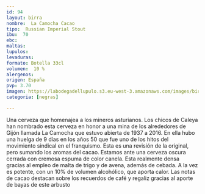 ```yaml
---
id: 94
layout: birra
nombre:  La Camocha Cacao
tipo:  Russian Imperial Stout
ibu:  70
ebc:
maltas:  
lupulos: 
levaduras: 
formato: Botella 33cl
volumen:  10 %
alergenos: 
origen: España
pvp: 3.70
imagen: https://labodegadellupulo.s3.eu-west-3.amazonaws.com/images/birras/lacamocha.jpg 
categoria: [negras]

---
```

Una cerveza que homenajea a los mineros asturianos. Los chicos de Caleya han nombrado esta cerveza en honor a una mina de los alrededores de Gijón llamada La Camocha que estuvo abierta de 1937 a 2016. En ella hubo una huelga de 9 días en los años 50 que fue uno de los hitos del movimiento sindical en el franquismo. Esta es una revisión de la original, pero sumando los aromas del cacao. Estamos ante una cerveza oscura cerrada con cremosa espuma de color canela. Esta realmente densa gracias al empleo de malta de trigo y de avena, además de cebada. A la vez es potente, con un 10% de volumen alcohólico, que aporta calor. Las notas de cacao destacan sobre los recuerdos de café y regaliz gracias al aporte de bayas de este arbusto